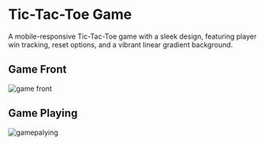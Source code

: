 # Tic-Tac-Toe Game
A mobile-responsive Tic-Tac-Toe game with a sleek design, featuring player win tracking,
reset options, and a vibrant linear gradient background.
## Game Front
![game front](https://github.com/user-attachments/assets/47099726-40b1-442d-adae-9c15081b041a)
## Game Playing
![gamepalying](https://github.com/user-attachments/assets/538d22f7-1b0b-4776-9e90-4e0a72f923a6)
